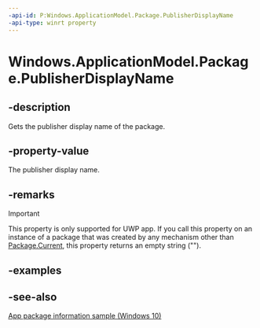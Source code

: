 ```yaml
---
-api-id: P:Windows.ApplicationModel.Package.PublisherDisplayName
-api-type: winrt property
---
```


<!-- Property syntax
public string PublisherDisplayName { get; }
-->

# Windows.ApplicationModel.Package.PublisherDisplayName

## -description
Gets the publisher display name of the package.

## -property-value
The publisher display name.

## -remarks
> [!IMPORTANT]
> This property is only supported for UWP app. If you call this property on an instance of a package that was created by any mechanism other than [Package.Current](package_current.md), this property returns an empty string ("").

## -examples

## -see-also
[App package information sample (Windows 10)](http://go.microsoft.com/fwlink/p/?LinkId=620581)